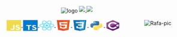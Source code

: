 
<div align="center">
  <img  align="center" alt="logo" width="500" src="https://user-images.githubusercontent.com/88108730/167327445-11efdb94-61af-4c1d-871a-17f4bdd572c4.png" />
  <a href="https://github.com/AlectorAlexander">
  <img height="180em" src="https://github-readme-stats.vercel.app/api?username=AlectorAlexander&show_icons=true&theme=radical&include_all_commits=true&count_private=true"/>
  <img height="180em" src="https://github-readme-stats.vercel.app/api/top-langs/?username=AlectorAlexander&layout=compact&langs_count=7&theme=radical"/>
  <a href="https://github.com/rafaballerini">
<div dir="auto"><br>
  <img align="center" alt="Rafa-Js" height="30" width="40" src="https://raw.githubusercontent.com/devicons/devicon/master/icons/javascript/javascript-plain.svg" style="max-width: 100%;">
  <img align="center" alt="Rafa-Ts" height="30" width="40" src="https://raw.githubusercontent.com/devicons/devicon/master/icons/typescript/typescript-plain.svg" style="max-width: 100%;">
  <img align="center" alt="Rafa-React" height="30" width="40" src="https://raw.githubusercontent.com/devicons/devicon/master/icons/react/react-original.svg" style="max-width: 100%;">
  <img align="center" alt="Rafa-HTML" height="30" width="40" src="https://raw.githubusercontent.com/devicons/devicon/master/icons/html5/html5-original.svg" style="max-width: 100%;">
  <img align="center" alt="Rafa-CSS" height="30" width="40" src="https://raw.githubusercontent.com/devicons/devicon/master/icons/css3/css3-original.svg" style="max-width: 100%;">
  <img align="center" alt="Rafa-Python" height="30" width="40" src="https://raw.githubusercontent.com/devicons/devicon/master/icons/python/python-original.svg" style="max-width: 100%;">
  <img align="center" alt="Rafa-Csharp" height="30" width="40" src="https://raw.githubusercontent.com/devicons/devicon/master/icons/csharp/csharp-original.svg" style="max-width: 100%;">
  <img align="right" alt="Rafa-pic" height="150" src="https://camo.githubusercontent.com/d8c497a4d2fb61ba1860e253d32713474fa63ae538d4a9d2ada45431af37ff74/68747470733a2f2f6d656469612e646973636f72646170702e6e65742f6174746163686d656e74732f3633393935363132373035363133343137382f3839303337333437383938383031333632382f5075626c696361636f65735f496e7374616772616d5f315f312e706e673f77696474683d363736266865696768743d363736" data-canonical-src="https://media.discordapp.net/attachments/639956127056134178/890373478988013628/Publicacoes_Instagram_1_1.png?width=676&amp;height=676" style="max-width: 100%;">
</div>
<h2 dir="auto"></h2>
</a>
</div>

